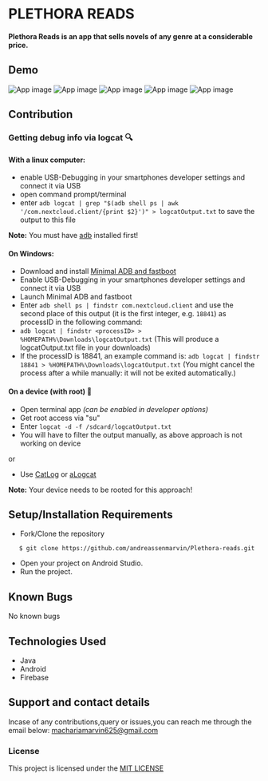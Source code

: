 # PLETHORA READS
#### Plethora Reads is an app that sells novels of any genre at a considerable price.

## Demo
![App image](app/src/Assets/README/scr1.png)
![App image](app/src/Assets/README/scr2.png)
![App image](app/src/Assets/README/scr3.png)
![App image](app/src/Assets/README/scr4.png)
![App image](app/src/Assets/README/scr5.png)

## Contribution
### Getting debug info via logcat :mag:
#### With a linux computer:
* enable USB-Debugging in your smartphones developer settings and connect it via USB
* open command prompt/terminal
* enter `adb logcat | grep "$(adb shell ps | awk '/com.nextcloud.client/{print $2}')" > logcatOutput.txt` to save the output to this file

**Note:** You must have [adb](https://developer.android.com/studio/releases/platform-tools.html) installed first!

#### On Windows:
* Download and install [Minimal ADB and fastboot](https://forum.xda-developers.com/t/tool-minimal-adb-and-fastboot-2-9-18.2317790/#post-42407269)
* Enable USB-Debugging in your smartphones developer settings and connect it via USB
* Launch Minimal ADB and fastboot
* Enter `adb shell ps | findstr com.nextcloud.client` and use the second place of this output (it is the first integer, e.g. `18841`) as processID in the following command:
* `adb logcat | findstr <processID> > %HOMEPATH%\Downloads\logcatOutput.txt` (This will produce a logcatOutput.txt file in your downloads)
* If the processID is 18841, an example command is: `adb logcat | findstr 18841 > %HOMEPATH%\Downloads\logcatOutput.txt` (You might cancel the process after a while manually: it will not be exited automatically.)

#### On a device (with root) :wrench:
* Open terminal app *(can be enabled in developer options)*
* Get root access via "su"
* Enter `logcat -d -f /sdcard/logcatOutput.txt`
* You will have to filter the output manually, as above approach is not working on device

or

* Use [CatLog](https://play.google.com/store/apps/details?id=com.nolanlawson.logcat) or [aLogcat](https://play.google.com/store/apps/details?id=org.jtb.alogcat)

**Note:** Your device needs to be rooted for this approach!


## Setup/Installation Requirements
* Fork/Clone the repository
```
   $ git clone https://github.com/andreassenmarvin/Plethora-reads.git
```
* Open your project on Android Studio.
* Run the project.

## Known Bugs
No known bugs
## Technologies Used
* Java
* Android
* Firebase
## Support and contact details
Incase of any contributions,query or issues,you can reach me through the email below:
machariamarvin625@gmail.com
### License
This project is licensed under the [MIT LICENSE](https://github.com/andreassenmarvin/Plethora-reads/blob/master/LICENSE)
